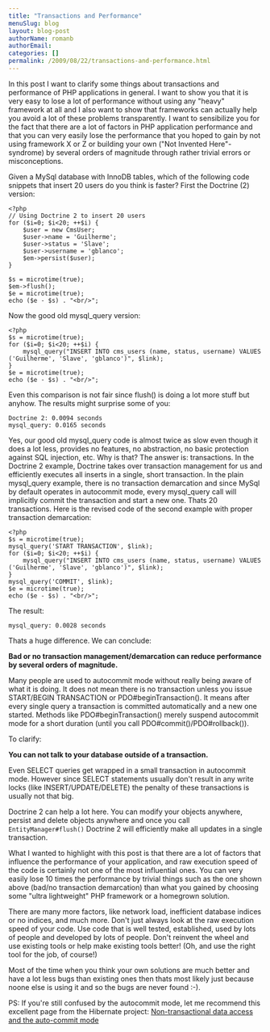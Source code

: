 ```yaml
---
title: "Transactions and Performance"
menuSlug: blog
layout: blog-post
authorName: romanb
authorEmail:
categories: []
permalink: /2009/08/22/transactions-and-performance.html
---
```

In this post I want to clarify some things about transactions and
performance of PHP applications in general. I want to show you that it
is very easy to lose a lot of performance without using any "heavy"
framework at all and I also want to show that frameworks can actually
help you avoid a lot of these problems transparently. I want to
sensibilize you for the fact that there are a lot of factors in PHP
application performance and that you can very easily lose the
performance that you hoped to gain by not using framework X or Z or
building your own ("Not Invented Here"-syndrome) by several orders of
magnitude through rather trivial errors or misconceptions.

Given a MySql database with InnoDB tables, which of the following code
snippets that insert 20 users do you think is faster? First the Doctrine
(2) version:

~~~~ {.sourceCode .php}
<?php
// Using Doctrine 2 to insert 20 users
for ($i=0; $i<20; ++$i) {
    $user = new CmsUser;
    $user->name = 'Guilherme';
    $user->status = 'Slave';
    $user->username = 'gblanco';
    $em->persist($user);
}

$s = microtime(true);
$em->flush();
$e = microtime(true);
echo ($e - $s) . "<br/>";
~~~~

Now the good old mysql\_query version:

~~~~ {.sourceCode .php}
<?php
$s = microtime(true);
for ($i=0; $i<20; ++$i) {
    mysql_query("INSERT INTO cms_users (name, status, username) VALUES ('Guilherme', 'Slave', 'gblanco')", $link);
}
$e = microtime(true);
echo ($e - $s) . "<br/>";
~~~~

Even this comparison is not fair since flush() is doing a lot more stuff
but anyhow. The results might surprise some of you:

    Doctrine 2: 0.0094 seconds
    mysql_query: 0.0165 seconds

Yes, our good old mysql\_query code is almost twice as slow even though
it does a lot less, provides no features, no abstraction, no basic
protection against SQL injection, etc. Why is that? The answer is:
transactions. In the Doctrine 2 example, Doctrine takes over transaction
management for us and efficiently executes all inserts in a single,
short transaction. In the plain mysql\_query example, there is no
transaction demarcation and since MySql by default operates in
autocommit mode, every mysql\_query call will implicitly commit the
transaction and start a new one. Thats 20 transactions. Here is the
revised code of the second example with proper transaction demarcation:

~~~~ {.sourceCode .php}
<?php
$s = microtime(true);
mysql_query('START TRANSACTION', $link);
for ($i=0; $i<20; ++$i) {
    mysql_query("INSERT INTO cms_users (name, status, username) VALUES ('Guilherme', 'Slave', 'gblanco')", $link);
}
mysql_query('COMMIT', $link);
$e = microtime(true);
echo ($e - $s) . "<br/>";
~~~~

The result:

    mysql_query: 0.0028 seconds

Thats a huge difference. We can conclude:

**Bad or no transaction management/demarcation can reduce performance by
several orders of magnitude.**

Many people are used to autocommit mode without really being aware of
what it is doing. It does not mean there is no transaction unless you
issue START/BEGIN TRANSACTION or PDO\#beginTransaction(). It means after
every single query a transaction is committed automatically and a new
one started. Methods like PDO\#beginTransaction() merely suspend
autocommit mode for a short duration (until you call
PDO\#commit()/PDO\#rollback()).

To clarify:

**You can not talk to your database outside of a transaction.**

Even SELECT queries get wrapped in a small transaction in autocommit
mode. However since SELECT statements usually don't result in any write
locks (like INSERT/UPDATE/DELETE) the penalty of these transactions is
usually not that big.

Doctrine 2 can help a lot here. You can modify your objects anywhere,
persist and delete objects anywhere and once you call
`EntityManager#flush()` Doctrine 2 will efficiently make all updates in
a single transaction.

What I wanted to highlight with this post is that there are a lot of
factors that influence the performance of your application, and raw
execution speed of the code is certainly not one of the most influential
ones. You can very easily lose 10 times the performance by trivial
things such as the one shown above (bad/no transaction demarcation) than
what you gained by choosing some "ultra lightweight" PHP framework or a
homegrown solution.

There are many more factors, like network load, inefficient database
indices or no indices, and much more. Don't just always look at the raw
execution speed of your code. Use code that is well tested, established,
used by lots of people and developed by lots of people. Don't reinvent
the wheel and use existing tools or help make existing tools better!
(Oh, and use the right tool for the job, of course!)

Most of the time when you think your own solutions are much better and
have a lot less bugs than existing ones then thats most likely just
because noone else is using it and so the bugs are never found :-).

PS: If you're still confused by the autocommit mode, let me recommend
this excellent page from the Hibernate project: [Non-transactional data
access and the auto-commit mode](https://www.hibernate.org/403.html)
